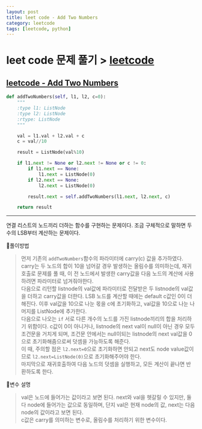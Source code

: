 ```yaml
---
layout: post
title: leet code - Add Two Numbers
category: leetcode
tags: [leetcode, python]
---
```


# leet code 문제 풀기 > [leetcode](https://leetcode.com/)

## [leetcode - Add Two Numbers](https://leetcode.com/problems/add-two-numbers/)  

```python
def addTwoNumbers(self, l1, l2, c=0):  
    """
    :type l1: ListNode
    :type l2: ListNode
    :rtype: ListNode
    """

    val = l1.val + l2.val + c
    c = val//10

    result = ListNode(val%10)

    if l1.next != None or l2.next != None or c != 0:
        if l1.next == None:
            l1.next = ListNode(0)
        if l2.next == None:
            l2.next = ListNode(0)

        result.next = self.addTwoNumbers(l1.next, l2.next, c)

    return result  
```

---
연결 리스트의 노드끼리 더하는 함수를 구현하는 문제이다. 조금 구체적으로 말하면 두 수의 LSB부터 계산하는 문제이다.  

📌풀이방법  
> 먼저 기존의  ```addTwoNumbers```함수의 파라미터에 carry(c) 값을 추가하였다. carry는 두 노드의 합이 10을 넘어갈 경우 발생하는 올림수를 의미하는데, 재귀 호출로 문제를 풀 때, 이 전 노드에서 발생한 carry값을 다음 노드의 계산에 사용하려면 파라미터로 넘겨줘야한다.  
> 다음으로 리턴할 listnode의 val값에 파라미터로 전달받은 두 listnode의 val값을 더하고 carry값을 더한다. LSB 노드를 계산할 때에는 default c값인 0이 더해진다. 이후 val값을 10으로 나눈 몫을 c에 초기화하고, val값을 10으로 나눈 나머지를 ListNode에 추가한다.  
> 다음으로 나오는 ```if``` 서로 다른 개수의 노드를 가진 listnode끼리의 합을 처리하기 위함이다. c값이 0이 아니거나, listnode의 next val이 null이 아닌 경우 모두 조건문을 거치게 되며, 조건문 안에서는 null이되는 listnode의 next val값을 0으로 초기화해줌으로써 덧셈을 가능하도록 해준다.  
> 이 때, 주의할 점은 ```l2.next=0```으로 초기화하면 안되고 next도 node value값이므로 ```l2.next=ListNode(0)```으로 초기화해주어야 한다.  
> 마지막으로 재귀호출하여 다음 노드의 덧셈을 실행하고, 모든 계산이 끝나면 반환하도록 한다.  

📌변수 설명  
> val은 노드에 들어가는 값이라고 보면 된다. next와 val을 헷갈릴 수 있지만, 둘 다 node에 들어가는 값으로 동일하며, 단지 val은 현재 node의 값, next는 다음 node의 값이라고 보면 된다.  
> c값은 carry를 의미하는 변수로, 올림수를 처리하기 위한 변수이다.  
>  